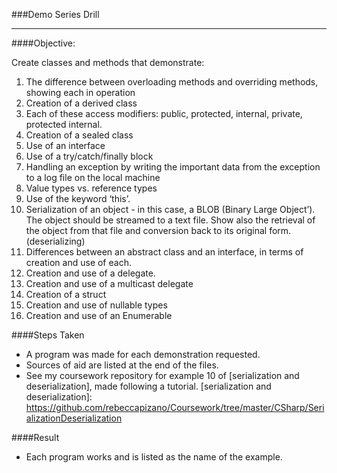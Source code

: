 ###Demo Series Drill
___
####Objective:

Create classes and methods that demonstrate:

1. The difference between overloading methods and overriding methods, showing each in operation
2. Creation of a derived class
3. Each of these access modifiers: public, protected, internal, private, protected internal. 
4. Creation of a sealed class
5. Use of an interface
6. Use of a try/catch/finally block
7. Handling an exception by writing the important data from the exception to a log file on the local machine
8. Value types vs. reference types
9. Use of the keyword ‘this’.
10. Serialization of an object - in this case, a BLOB (Binary Large Object’). The object should be streamed to a text file. 
Show also the retrieval of the object from that file and conversion back to its original form. (deserializing)
11. Differences between an abstract class and an interface, in terms of creation and use of each.
12. Creation and use of a delegate.
13. Creation and use of a multicast delegate
14. Creation of a struct
15. Creation and use of nullable types
16. Creation and use of an Enumerable

####Steps Taken
* A program was made for each demonstration requested.
* Sources of aid are listed at the end of the files. 
* See my coursework repository for example 10 of [serialization and deserialization], made following a tutorial.
[serialization and deserialization]: https://github.com/rebeccapizano/Coursework/tree/master/CSharp/SerializationDeserialization

####Result
* Each program works and is listed as the name of the example.
